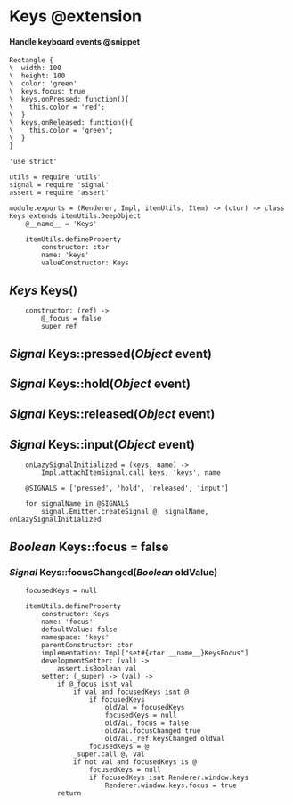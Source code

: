 Keys @extension
===============

#### Handle keyboard events @snippet

```style
Rectangle {
\  width: 100
\  height: 100
\  color: 'green'
\  keys.focus: true
\  keys.onPressed: function(){
\    this.color = 'red';
\  }
\  keys.onReleased: function(){
\    this.color = 'green';
\  }
}
```

	'use strict'

	utils = require 'utils'
	signal = require 'signal'
	assert = require 'assert'

	module.exports = (Renderer, Impl, itemUtils, Item) -> (ctor) -> class Keys extends itemUtils.DeepObject
		@__name__ = 'Keys'

		itemUtils.defineProperty
			constructor: ctor
			name: 'keys'
			valueConstructor: Keys

*Keys* Keys()
-------------

		constructor: (ref) ->
			@_focus = false
			super ref

*Signal* Keys::pressed(*Object* event)
--------------------------------------

*Signal* Keys::hold(*Object* event)
-----------------------------------

*Signal* Keys::released(*Object* event)
---------------------------------------

*Signal* Keys::input(*Object* event)
------------------------------------

		onLazySignalInitialized = (keys, name) ->
			Impl.attachItemSignal.call keys, 'keys', name

		@SIGNALS = ['pressed', 'hold', 'released', 'input']

		for signalName in @SIGNALS
			signal.Emitter.createSignal @, signalName, onLazySignalInitialized

*Boolean* Keys::focus = false
-----------------------------

### *Signal* Keys::focusChanged(*Boolean* oldValue)

		focusedKeys = null

		itemUtils.defineProperty
			constructor: Keys
			name: 'focus'
			defaultValue: false
			namespace: 'keys'
			parentConstructor: ctor
			implementation: Impl["set#{ctor.__name__}KeysFocus"]
			developmentSetter: (val) ->
				assert.isBoolean val
			setter: (_super) -> (val) ->
				if @_focus isnt val
					if val and focusedKeys isnt @
						if focusedKeys
							oldVal = focusedKeys
							focusedKeys = null
							oldVal._focus = false
							oldVal.focusChanged true
							oldVal._ref.keysChanged oldVal
						focusedKeys = @
					_super.call @, val
					if not val and focusedKeys is @
						focusedKeys = null
						if focusedKeys isnt Renderer.window.keys
							Renderer.window.keys.focus = true
				return
